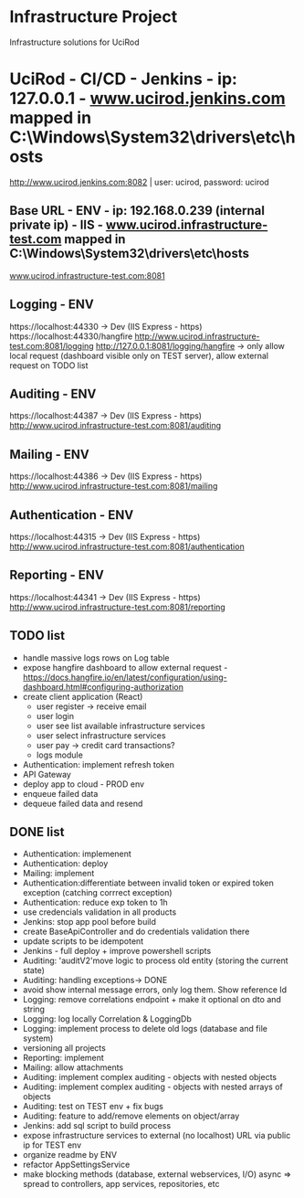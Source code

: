 # Infrastructure Project
Infrastructure solutions for UciRod

# UciRod - CI/CD - Jenkins - ip: 127.0.0.1 - www.ucirod.jenkins.com mapped in C:\Windows\System32\drivers\etc\hosts
http://www.ucirod.jenkins.com:8082 | user: ucirod, password: ucirod

## Base URL - ENV - ip: 192.168.0.239 (internal private ip) - IIS - www.ucirod.infrastructure-test.com mapped in C:\Windows\System32\drivers\etc\hosts
www.ucirod.infrastructure-test.com:8081

## Logging - ENV
https://localhost:44330 -> Dev (IIS Express - https)
https://localhost:44330/hangfire
http://www.ucirod.infrastructure-test.com:8081/logging
http://127.0.0.1:8081/logging/hangfire -> only allow local request (dashboard visible only on TEST server), allow external request on TODO list

## Auditing - ENV
https://localhost:44387 -> Dev (IIS Express - https)
http://www.ucirod.infrastructure-test.com:8081/auditing

## Mailing - ENV
https://localhost:44386 -> Dev (IIS Express - https)
http://www.ucirod.infrastructure-test.com:8081/mailing

## Authentication - ENV
https://localhost:44315 -> Dev (IIS Express - https)
http://www.ucirod.infrastructure-test.com:8081/authentication

## Reporting - ENV
https://localhost:44341 -> Dev (IIS Express - https)
http://www.ucirod.infrastructure-test.com:8081/reporting

## TODO list
* handle massive logs rows on Log table
* expose hangfire dashboard to allow external request - https://docs.hangfire.io/en/latest/configuration/using-dashboard.html#configuring-authorization
* create client application (React)
  * user register -> receive email
  * user login
  * user see list available infrastructure services
  * user select infrastructure services
  * user pay -> credit card transactions?
  * logs module
* Authentication: implement refresh token
* API Gateway
* deploy app to cloud - PROD env
* enqueue failed data
* dequeue failed data and resend

## DONE list
* Authentication: implemenent
* Authentication: deploy
* Mailing: implement
* Authentication:differentiate between invalid token or expired token exception (catching corrrect exception)
* Authentication: reduce exp token to 1h
* use credencials validation in all products
* Jenkins: stop app pool before build
* create BaseApiController and do credentials validation there
* update scripts to be idempotent
* Jenkins - full deploy + improve powershell scripts
* Auditing: 'auditV2'move logic to process old entity (storing the current state)
* Auditing: handling exceptions-> DONE
* avoid show internal message errors, only log them. Show reference Id
* Logging: remove correlations endpoint + make it optional on dto and string
* Logging: log locally Correlation & LoggingDb
* Logging: implement process to delete old logs (database and file system)
* versioning all projects
* Reporting: implement
* Mailing: allow attachments
* Auditing: implement complex auditing - objects with nested objects
* Auditing: implement complex auditing - objects with nested arrays of objects
* Auditing: test on TEST env + fix bugs
* Auditing: feature to add/remove elements on object/array
* Jenkins: add sql script to build process
* expose infrastructure services to external (no localhost) URL via public ip for TEST env
* organize readme by ENV
* refactor AppSettingsService
* make blocking methods (database, external webservices, I/O) async => spread to controllers, app services, repositories, etc